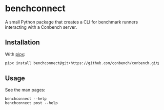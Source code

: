 # benchconnect

A small Python package that creates a CLI for benchmark runners interacting
with a Conbench server.

## Installation

With [pipx](https://pypa.github.io/pipx/):

```bash
pipx install benchconnect@git+https://github.com/conbench/conbench.git@main#subdirectory=benchconnect
```

## Usage

See the man pages:

```shell
benchconnect --help
benchconnect post --help
```
